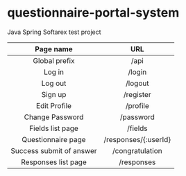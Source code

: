 # questionnaire-portal-system

Java Spring Softarex test project


|  Page name  |  URL |
| :---------: | :---: |
|  Global prefix | /api|
|  Log in | /login|
|  Log out | /logout|
|  Sign up | /register|
|  Edit Profile | /profile|
|  Change Password | /password|
|  Fields list page | /fields|
|  Questionnaire page | /responses/{:userId} |
|  Success submit of answer | /congratulation|
|  Responses list page | /responses|
